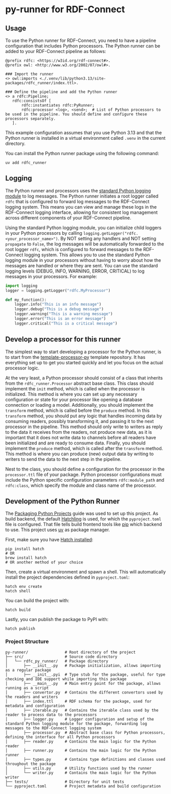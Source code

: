 # py-runner for RDF-Connect

## Usage

To use the Python runner for RDF-Connect, you need to have a pipeline configuration that includes Python processors.
The Python runner can be added to your RDF-Connect pipeline as follows:

```turtle
@prefix rdfc: <https://w3id.org/rdf-connect#>.
@prefix owl: <http://www.w3.org/2002/07/owl#>.

### Import the runner
<> owl:imports <./.venv/lib/python3.13/site-packages/rdfc_runner/index.ttl>.

### Define the pipeline and add the Python runner
<> a rdfc:Pipeline;
   rdfc:consistsOf [
       rdfc:instantiates rdfc:PyRunner;
       rdfc:processor <log>, <send>;  # List of Python processors to be used in the pipeline. You should define and configure these processors separately.
   ].
```

This example configuration assumes that you use Python 3.13 and that the Python runner is installed in a virtual environment called `.venv` in the current directory.

You can install the Python runner package using the following command:

```shell
uv add rdfc_runner
```

## Logging

The Python runner and processors uses the [standard Python logging module](https://docs.python.org/3/library/logging.html) to log messages.
The Python runner initiates a root logger called `rdfc` that is configured to forward log messages to the RDF-Connect logging system.
This means you can view and manage these logs in the RDF-Connect logging interface, allowing for consistent log management across different components of your RDF-Connect pipeline.

Using the standard Python logging module, you can initialize child loggers in your Python processors by calling `logging.getLogger("rdfc.<your_processor_name>")`.
By NOT setting any handlers and NOT setting `propagate` to `False`, the log messages will be automatically forwarded to the root logger `rdfc`, which is configured to forward messages to the RDF-Connect logging system.
This allows you to use the standard Python logging module in your processors without having to worry about how the messages are handled or where they are sent.
You can use the standard logging levels (DEBUG, INFO, WARNING, ERROR, CRITICAL) to log messages in your processors. For example:

```python
import logging
logger = logging.getLogger("rdfc.MyProcessor")

def my_function():
    logger.info("This is an info message")
    logger.debug("This is a debug message")
    logger.warning("This is a warning message")
    logger.error("This is an error message")
    logger.critical("This is a critical message")
```


## Develop a processor for this runner

The simplest way to start developing a processor for the Python runner, is to start from the [template-processor-py](https://github.com/rdf-connect/template-processor-py) template repository.
It has everything set up to get you started quickly and let you focus on the actual processor logic.

At the very least, a Python processor should consist of a class that inherits from the `rdfc_runner.Processor` abstract base class.
This class should implement the `init` method, which is called when the processor is initialized. This method is where you can set up any necessary configuration or state for your processor like opening a database connection or loading a model.
Additionally, you should implement the `transform` method, which is called before the `produce` method. In this `transform` method, you should put any logic that handles incoming data by consuming readers, possibly transforming it, and passing it to the next processor in the pipeline.
This method should only write to writers as reply to the data it receives from the readers, not produce new data, as it is important that it does not write data to channels before all readers have been initialized and are ready to consume data.
Finally, you should implement the `produce` method, which is called after the `transform` method. This method is where you can produce (new) output data by writing to writers to send the data to the next step in the pipeline.

Nest to the class, you should define a configuration for the processor in the `processor.ttl` file of your package.
Python processor configurations must include the Python specific configuration parameters `rdfc:module_path` and `rdfc:class`, which specify the module and class name of the processor.


## Development of the Python Runner

The [Packaging Python Projects](https://packaging.python.org/en/latest/tutorials/packaging-projects/) guide was used to set up this project.
As build backend, the default [Hatchling](https://hatch.pypa.io/latest/) is used, for which the `pyproject.toml` file is configured.
That file tells build frontend tools like [pip](https://pip.pypa.io/en/stable/) which backend to use.
This project uses [uv](https://docs.astral.sh/uv/) as package manager.

First, make sure you have [Hatch installed](https://hatch.pypa.io/latest/install/):

```shell
pip install hatch
# OR
brew install hatch
# OR another method of your choice
```

Then, create a virtual environment and spawn a shell. This will automatically install the project dependencies defined in `pyproject.toml`:

```shell
hatch env create
hatch shell
```

You can build the project with:

```shell
hatch build
```

Lastly, you can publish the package to PyPI with:

```shell
hatch publish
```


### Project Structure

```
py-runner/                # Root directory of the project
├── src/                  # Source code directory
│   └── rdfc_py_runner/   # Package directory
│       ├── __init__.py   # Package initialization, allows importing as a regular package
│       ├── __init__.pyi  # Type stub for the package, useful for type checking and IDE support while importing this package
│       ├── __main__.py   # Main entry point for the package, allows running as a script
│       ├── convertor.py  # Contains the different convertors used by the readers and writers
│       ├── index.ttl     # RDF schema for the package, used for metadata and configuration
│       ├── iterable.py   # Contains the iterable class used by the reader to process data to the processors
│       ├── logger.py     # Logger configuration and setup of the standard Python logging module for the package, forwarding log messages to the RDF-Connect logging system
│       ├── processor.py  # Abstract base class for Python processors, defining the interface for all Python processors
│       ├── reader.py     # Contains the main logic for the Python reader
│       ├── runner.py     # Contains the main logic for the Python runner
│       ├── types.py      # Contains type definitions and classes used throughout the package
│       ├── utils.py      # Utility functions used by the runner
│       └── writer.py     # Contains the main logic for the Python writer
├── tests/                # Directory for unit tests
└── pyproject.toml        # Project metadata and build configuration
```
